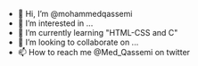 - 👋 Hi, I’m @mohammedqassemi
- 👀 I’m interested in ...
- 🌱 I’m currently learning  "HTML-CSS and C"
- 💞️ I’m looking to collaborate on ...
- 📫 How to reach me @Med_Qassemi on twitter

<!---
mohammedqassemi/mohammedqassemi is a ✨ special ✨ repository because its `README.md` (this file) appears on your GitHub profile.
You can click the Preview link to take a look at your changes.
--->
